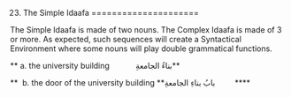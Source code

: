23. The Simple Idaafa
=====================

The Simple Idaafa is made of two nouns. The Complex Idaafa is made of 3
or more. As expected, such sequences will create a Syntactical
Environment where some nouns will play double grammatical functions.

** a. the university building            بناءُ الجامعةِ**

**  b. the door of the university building **بابُ بناءِ
الجامعةِ         ****


